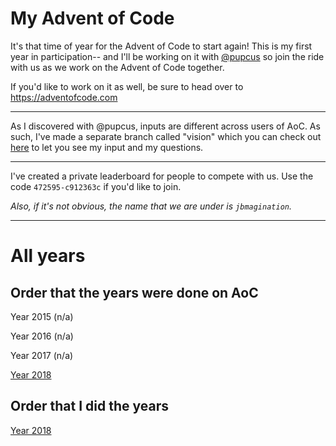 # My Advent of Code

It's that time of year for the Advent of Code to start again! This is my first year in participation-- and I'll be working on it with [@pupcus](https://github.com/pupcus) so join the ride with us as we work on the Advent of Code together.

If you'd like to work on it as well, be sure to head over to https://adventofcode.com

---

As I discovered with @pupcus, inputs are different across users of AoC. As such, I've made a separate branch called "vision" which you can check out [here](https://github.com/jbmagination/adventofcode/tree/vision) to let you see my input and my questions.

---

I've created a private leaderboard for people to compete with us. Use the code `472595-c912363c` if you'd like to join.

*Also, if it's not obvious, the name that we are under is `jbmagination`.*

---

# All years

## Order that the years were done on AoC

Year 2015 (n/a)

Year 2016 (n/a)

Year 2017 (n/a)

[Year 2018](https://github.com/jbmagination/adventofcode/tree/2018)

## Order that I did the years

[Year 2018](https://github.com/jbmagination/adventofcode/tree/2018)
